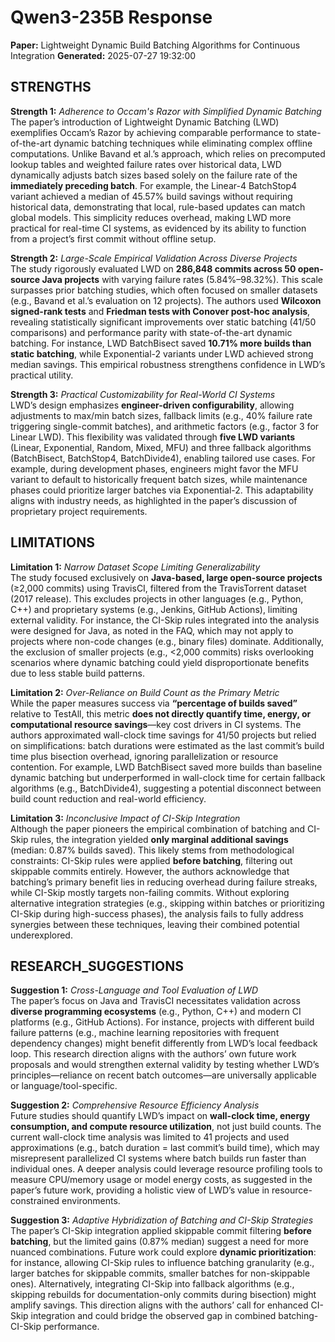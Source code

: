 # Qwen3-235B Response
**Paper:** Lightweight Dynamic Build Batching Algorithms for Continuous Integration
**Generated:** 2025-07-27 19:32:00

## STRENGTHS  

**Strength 1:** *Adherence to Occam's Razor with Simplified Dynamic Batching*  
The paper’s introduction of Lightweight Dynamic Batching (LWD) exemplifies Occam’s Razor by achieving comparable performance to state-of-the-art dynamic batching techniques while eliminating complex offline computations. Unlike Bavand et al.’s approach, which relies on precomputed lookup tables and weighted failure rates over historical data, LWD dynamically adjusts batch sizes based solely on the failure rate of the **immediately preceding batch**. For example, the Linear-4 BatchStop4 variant achieved a median of 45.57% build savings without requiring historical data, demonstrating that local, rule-based updates can match global models. This simplicity reduces overhead, making LWD more practical for real-time CI systems, as evidenced by its ability to function from a project’s first commit without offline setup.  

**Strength 2:** *Large-Scale Empirical Validation Across Diverse Projects*  
The study rigorously evaluated LWD on **286,848 commits across 50 open-source Java projects** with varying failure rates (5.84%–98.32%). This scale surpasses prior batching studies, which often focused on smaller datasets (e.g., Bavand et al.’s evaluation on 12 projects). The authors used **Wilcoxon signed-rank tests** and **Friedman tests with Conover post-hoc analysis**, revealing statistically significant improvements over static batching (41/50 comparisons) and performance parity with state-of-the-art dynamic batching. For instance, LWD BatchBisect saved **10.71% more builds than static batching**, while Exponential-2 variants under LWD achieved strong median savings. This empirical robustness strengthens confidence in LWD’s practical utility.  

**Strength 3:** *Practical Customizability for Real-World CI Systems*  
LWD’s design emphasizes **engineer-driven configurability**, allowing adjustments to max/min batch sizes, fallback limits (e.g., 40% failure rate triggering single-commit batches), and arithmetic factors (e.g., factor 3 for Linear LWD). This flexibility was validated through **five LWD variants** (Linear, Exponential, Random, Mixed, MFU) and three fallback algorithms (BatchBisect, BatchStop4, BatchDivide4), enabling tailored use cases. For example, during development phases, engineers might favor the MFU variant to default to historically frequent batch sizes, while maintenance phases could prioritize larger batches via Exponential-2. This adaptability aligns with industry needs, as highlighted in the paper’s discussion of proprietary project requirements.  

## LIMITATIONS  

**Limitation 1:** *Narrow Dataset Scope Limiting Generalizability*  
The study focused exclusively on **Java-based, large open-source projects** (≥2,000 commits) using TravisCI, filtered from the TravisTorrent dataset (2017 release). This excludes projects in other languages (e.g., Python, C++) and proprietary systems (e.g., Jenkins, GitHub Actions), limiting external validity. For instance, the CI-Skip rules integrated into the analysis were designed for Java, as noted in the FAQ, which may not apply to projects where non-code changes (e.g., binary files) dominate. Additionally, the exclusion of smaller projects (e.g., <2,000 commits) risks overlooking scenarios where dynamic batching could yield disproportionate benefits due to less stable build patterns.  

**Limitation 2:** *Over-Reliance on Build Count as the Primary Metric*  
While the paper measures success via **“percentage of builds saved”** relative to TestAll, this metric **does not directly quantify time, energy, or computational resource savings**—key cost drivers in CI systems. The authors approximated wall-clock time savings for 41/50 projects but relied on simplifications: batch durations were estimated as the last commit’s build time plus bisection overhead, ignoring parallelization or resource contention. For example, LWD BatchBisect saved more builds than baseline dynamic batching but underperformed in wall-clock time for certain fallback algorithms (e.g., BatchDivide4), suggesting a potential disconnect between build count reduction and real-world efficiency.  

**Limitation 3:** *Inconclusive Impact of CI-Skip Integration*  
Although the paper pioneers the empirical combination of batching and CI-Skip rules, the integration yielded **only marginal additional savings** (median: 0.87% builds saved). This likely stems from methodological constraints: CI-Skip rules were applied **before batching**, filtering out skippable commits entirely. However, the authors acknowledge that batching’s primary benefit lies in reducing overhead during failure streaks, while CI-Skip mostly targets non-failing commits. Without exploring alternative integration strategies (e.g., skipping within batches or prioritizing CI-Skip during high-success phases), the analysis fails to fully address synergies between these techniques, leaving their combined potential underexplored.  

## RESEARCH_SUGGESTIONS  

**Suggestion 1:** *Cross-Language and Tool Evaluation of LWD*  
The paper’s focus on Java and TravisCI necessitates validation across **diverse programming ecosystems** (e.g., Python, C++) and modern CI platforms (e.g., GitHub Actions). For instance, projects with different build failure patterns (e.g., machine learning repositories with frequent dependency changes) might benefit differently from LWD’s local feedback loop. This research direction aligns with the authors’ own future work proposals and would strengthen external validity by testing whether LWD’s principles—reliance on recent batch outcomes—are universally applicable or language/tool-specific.  

**Suggestion 2:** *Comprehensive Resource Efficiency Analysis*  
Future studies should quantify LWD’s impact on **wall-clock time, energy consumption, and compute resource utilization**, not just build counts. The current wall-clock time analysis was limited to 41 projects and used approximations (e.g., batch duration = last commit’s build time), which may misrepresent parallelized CI systems where batch builds run faster than individual ones. A deeper analysis could leverage resource profiling tools to measure CPU/memory usage or model energy costs, as suggested in the paper’s future work, providing a holistic view of LWD’s value in resource-constrained environments.  

**Suggestion 3:** *Adaptive Hybridization of Batching and CI-Skip Strategies*  
The paper’s CI-Skip integration applied skippable commit filtering **before batching**, but the limited gains (0.87% median) suggest a need for more nuanced combinations. Future work could explore **dynamic prioritization**: for instance, allowing CI-Skip rules to influence batching granularity (e.g., larger batches for skippable commits, smaller batches for non-skippable ones). Alternatively, integrating CI-Skip into fallback algorithms (e.g., skipping rebuilds for documentation-only commits during bisection) might amplify savings. This direction aligns with the authors’ call for enhanced CI-Skip integration and could bridge the observed gap in combined batching-CI-Skip performance.